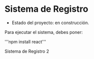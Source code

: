 <h1> Sistema de Registro</h1>

- Estado del proyecto: en construcción.

Para ejecutar el sistema, debes poner:

'''npm install react'''

Sistema de Registro 2
